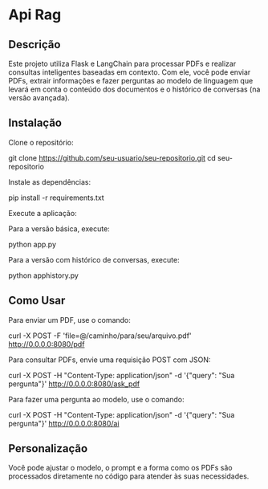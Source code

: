 # Api Rag

## Descrição

Este projeto utiliza Flask e LangChain para processar PDFs e realizar consultas inteligentes baseadas em contexto. Com ele, você pode enviar PDFs, extrair informações e fazer perguntas ao modelo de linguagem que levará em conta o conteúdo dos documentos e o histórico de conversas (na versão avançada).

## Instalação

Clone o repositório:

git clone https://github.com/seu-usuario/seu-repositorio.git
cd seu-repositorio

Instale as dependências:

pip install -r requirements.txt

Execute a aplicação:

Para a versão básica, execute:

python app.py

Para a versão com histórico de conversas, execute:

python apphistory.py

## Como Usar

Para enviar um PDF, use o comando:

curl -X POST -F 'file=@/caminho/para/seu/arquivo.pdf' http://0.0.0.0:8080/pdf

Para consultar PDFs, envie uma requisição POST com JSON:

curl -X POST -H "Content-Type: application/json" -d '{"query": "Sua pergunta"}' http://0.0.0.0:8080/ask_pdf

Para fazer uma pergunta ao modelo, use o comando:

curl -X POST -H "Content-Type: application/json" -d '{"query": "Sua pergunta"}' http://0.0.0.0:8080/ai

## Personalização

Você pode ajustar o modelo, o prompt e a forma como os PDFs são processados diretamente no código para atender às suas necessidades.
